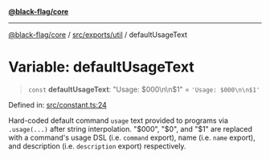 [**@black-flag/core**](../../../../README.md)

***

[@black-flag/core](../../../../README.md) / [src/exports/util](../README.md) / defaultUsageText

# Variable: defaultUsageText

> `const` **defaultUsageText**: "Usage: $000\n\n$1" = `'Usage: $000\n\n$1'`

Defined in: [src/constant.ts:24](https://github.com/Xunnamius/black-flag/blob/f3086f07a0f4cf661850599e370f220c47febbd1/src/constant.ts#L24)

Hard-coded default command `usage` text provided to programs via
`.usage(...)` after string interpolation. "$000", "$0", and "$1" are replaced
with a command's usage DSL (i.e. `command` export), name (i.e. `name`
export), and description (i.e. `description` export) respectively.

